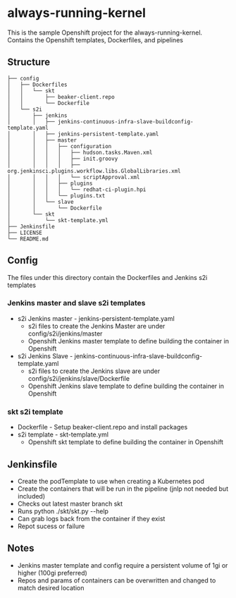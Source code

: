 # always-running-kernel
This is the sample Openshift project for the always-running-kernel.  Contains the Openshift templates, Dockerfiles, and pipelines

## Structure

    ├── config
    │   ├── Dockerfiles
    │   │   └── skt
    │   │       ├── beaker-client.repo
    │   │       └── Dockerfile
    │   └── s2i
    │       ├── jenkins
    │       │   ├── jenkins-continuous-infra-slave-buildconfig-template.yaml
    │       │   ├── jenkins-persistent-template.yaml
    │       │   ├── master
    │       │   │   ├── configuration
    │       │   │   │   ├── hudson.tasks.Maven.xml
    │       │   │   │   ├── init.groovy
    │       │   │   │   ├── org.jenkinsci.plugins.workflow.libs.GlobalLibraries.xml
    │       │   │   │   └── scriptApproval.xml
    │       │   │   ├── plugins
    │       │   │   │   └── redhat-ci-plugin.hpi
    │       │   │   └── plugins.txt
    │       │   └── slave
    │       │       └── Dockerfile
    │       └── skt
    │           └── skt-template.yml
    ├── Jenkinsfile
    ├── LICENSE
    └── README.md

## Config

The files under this directory contain the Dockerfiles and Jenkins s2i templates

### Jenkins master and slave s2i templates

 * s2i Jenkins master - jenkins-persistent-template.yaml
    * s2i files to create the Jenkins Master are under config/s2i/jenkins/master
    * Openshift Jenkins master template to define building the container in Openshift
 * s2i Jenkins Slave - jenkins-continuous-infra-slave-buildconfig-template.yaml
    * s2i files to create the Jenkins slave are under config/s2i/jenkins/slave/Dockerfile
    * Openshift Jenkins slave template to define building the container in Openshift

### skt s2i template

 * Dockerfile - Setup beaker-client.repo and install packages
 * s2i template - skt-template.yml
    * Openshift skt template to define building the container in Openshift

## Jenkinsfile
  * Create the podTemplate to use when creating a Kubernetes pod
  * Create the containers that will be run in the pipeline (jnlp not needed but included)
  * Checks out latest master branch skt
  * Runs python ./skt/skt.py --help
  * Can grab logs back from the container if they exist
  * Repot sucess or failure
  
## Notes
  * Jenkins master template and config require a persistent volume of 1gi or higher (100gi preferred)
  * Repos and params of containers can be overwritten and changed to match desired location
  

 
 
 
 
 
